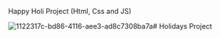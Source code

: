  Happy Holi Project (Html, Css and JS)

![1122317c-bd86-4116-aee3-ad8c7308ba7a](https://github.com/botanbrk/Holidays-Project/assets/129686736/7e33a0ac-6989-4cc7-ab34-54eb944e1c28)# Holidays Project



 
